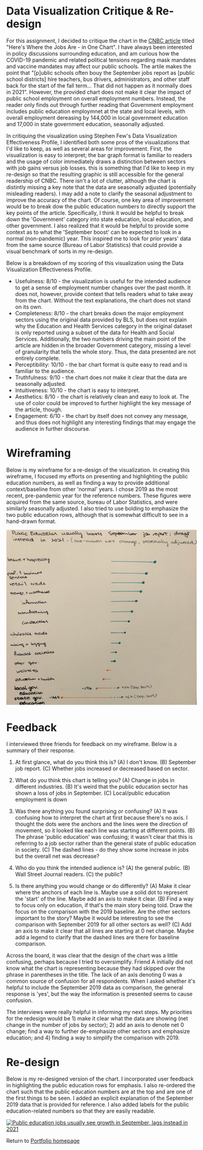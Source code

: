 # Data Visualization Critique & Re-design

For this assignment, I decided to critique the chart in the [CNBC article](https://www.cnbc.com/2021/10/08/where-the-jobs-are-september-2021-chart.html) titled "Here's Where the Jobs Are - in One Chart". I have always been interested in policy discussions surrounding education, and am curious how the COVID-19 pandemic and related political tensions regarding mask mandates and vaccine mandates may affect our public schools. The artile makes the point that "[p]ublic schools often bouy the September jobs report as \[public school districts\] hire teachers, bus drivers, administrators, and other staff back for the start of the fall term... That did not happen as it normally does in 2021". However, the provided chart does not make it clear the impact of public school employment on overall employment numbers. Instead, the reader only finds out through further reading that Government employment includes public education employmnet at the state and local levels, with overall employment dereasing by 144,000 in local government education and 17,000 in state government education, seasonally adjusted.

In critiquing the visualization using Stephen Few's Data Visualization Effectiveness Profile, I identified both some pros of the visualizations that I'd like to keep, as well as several areas for improvement. First, the visualization is easy to interpret; the bar graph format is familiar to readers and the usage of color immediately draws a distinction between sectors with job gains versus job losses. this is something that I'd like to keep in my re-design so that the resulting graphic is still accessible for the general readership of CNBC. There isn't a lot of clutter, although the chart is distintly missing a key note that the data are seasonally adjusted (potentially misleading readers). I may add a note to clarify the seasonal adjustment to improve the accuracy of the chart. Of course, one key area of improvement would be to break dow the public education numbers to directly support the key points of the article. Specifically, I think it would be helpful to break down the 'Government' category into state education, local education, and other government. I also realized that it would be helpful to provide some context as to what the 'September boost' can be expected to look in a normal (non-pandemic) year. This inspired me to look for prior years' data from the same source (Bureau of Labor Statistics) that could provide a visual benchmark of sorts in my re-design. 

Below is a breakdown of my scoring of this visualization using the Data Visualization Effectiveness Profile.
* Usefulness: 8/10 - the visualization is useful for the intended audience to get a sense of employment number changes over the past month. It does not, however, provide context that tells readers what to take away from the chart. Without the text explanations, the chart does not stand on its own.
* Completeness: 8/10 - the chart breaks down the major employment sectors using the original data provided by BLS, but does not explain why the Education and Health Services category in the original dataset is only reported using a subset of the data for Health and Social Services. Additionally, the two numbers driving the main point of the article are hidden in the broader Government category, missing a level of granularity that tells the whole story. Thus, the data presented are not entirely complete.
* Perceptibility: 10/10 - the bar chart format is quite easy to read and is familiar to the audience.
* Truthfulness: 9/10 - the chart does not make it clear that the data are seasonally adjusted.
* Intuitiveness: 10/10 - the chart is easy to interpret.
* Aesthetics: 8/10 - the chart is relatively clean and easy to look at. The use of color could be improved to further highlight the key message of the article, though. 
* Engagement: 6/10 - the chart by itself does not convey any message, and thus does not highlight any interesting findings that may engage the audience in further discourse.

# Wireframing 

Below is my wireframe for a re-design of the visualization. In creating this wireframe, I focused my efforts on presenting and highlighting the public education numbers, as well as finding a way to provide additional context/baseline from other 'normal' years. I chose 2019 as the most recent, pre-pandemic year for the reference numbers. These figures were acquired from the same source, bureau of Labor Statistics, and were similarly seasonally adjusted. I also tried to use bolding to emphasize the two public education rows, although that is somewhat difficult to see in a hand-drawn format.

![My Draft Redesign!](/wireframe.jpg)

# Feedback

I interviewed three friends for feedback on my wireframe. Below is a summary of their response.

1. At first glance, what do you think this is? 
(A) I don't know.
(B) September job report.
(C) Whether jobs increased or decreased based on sector.

2. What do you think this chart is telling you?
(A) Change in jobs in different industries. 
(B) It's weird that the public education sector has shown a loss of jobs in September. 
(C) Local/public education employment is down 

3. Was there anything you found surprising or confusing?
(A) It was confusing how to interpret the chart at first because there's no axis. I thought the dots were the anchors and the lines were the direction of movement, so it looked like each line was starting at different points.
(B) The phrase 'public education' was confusing; it wasn't clear that this is referring to a job sector rather than the general state of public education in society.
(C) The dashed lines - do they show some increase in jobs but the overall net was decrease? 

4. Who do you think the intended audience is?
(A) the general public. 
(B) Wall Street Journal readers.
(C) the public? 

5. Is there anything you would change or do differently?
(A) Make it clear where the anchors of each line is. Maybe use a solid dot to represent the 'start' of the line. Maybe add an axis to make it clear.
(B) Find a way to focus only on education, if that's the main story being told. Draw the focus on the comparison with the 2019 baseline. Are the other sectors important to the story? Maybe it would be interesting to see the comparison with September 2019 for all other sectors as well? 
(C) Add an axis to make it clear that all lines are starting at 0 net change. Maybe add a legend to clarify that the dashed lines are there for baseline comparison.

Across the board, it was clear that the design of the chart was a little confusing, perhaps because I tried to oversimplify. Friend A initially did not know what the chart is representing because they had skipped over the phrase in parentheses in the title. The lack of an axis denoting 0 was a common source of confusion for all respondents. When I asked whether it's helpful to include the September 2019 data as comparison, the general response is 'yes', but the way the information is presented seems to cause confusion. 

The interviews were really helpful in informing my next steps. My priorities for the redesign would be 1) make it clear what the data are showing (net change in the number of jobs by sector); 2) add an axis to denote net 0 change; find a way to further de-emphasize other sectors and emphasize education; and 4) finding a way to simplify the comparison with 2019.


# Re-design

Below is my re-designed version of the chart. I incorporated user feedback in highlighting the public education rows for emphasis. I also re-ordered the chart such that the public education numbers are at the top and are one of the first things to be seen. I added an explicit explanation of the September 2019 data that is provided for reference. I also added labels for the public education-related numbers so that they are easily readable.

<div class='tableauPlaceholder' id='viz1636423412371' style='position: relative'><noscript><a href='#'><img alt='Public education jobs usually see growth in September, lags instead in 2021 ' src='https:&#47;&#47;public.tableau.com&#47;static&#47;images&#47;em&#47;employment_trends&#47;Sheet1&#47;1_rss.png' style='border: none' /></a></noscript><object class='tableauViz'  style='display:none;'><param name='host_url' value='https%3A%2F%2Fpublic.tableau.com%2F' /> <param name='embed_code_version' value='3' /> <param name='site_root' value='' /><param name='name' value='employment_trends&#47;Sheet1' /><param name='tabs' value='no' /><param name='toolbar' value='yes' /><param name='static_image' value='https:&#47;&#47;public.tableau.com&#47;static&#47;images&#47;em&#47;employment_trends&#47;Sheet1&#47;1.png' /> <param name='animate_transition' value='yes' /><param name='display_static_image' value='yes' /><param name='display_spinner' value='yes' /><param name='display_overlay' value='yes' /><param name='display_count' value='yes' /><param name='language' value='en-US' /><param name='filter' value='publish=yes' /></object></div>                
<script type='text/javascript'>                    var divElement = document.getElementById('viz1636423412371');                    
  var vizElement = divElement.getElementsByTagName('object')[0];
  vizElement.style.width='100%';vizElement.style.height=(divElement.offsetWidth*0.75)+'px';
  var scriptElement = document.createElement('script');
  scriptElement.src = 'https://public.tableau.com/javascripts/api/viz_v1.js'; 
  vizElement.parentNode.insertBefore(scriptElement, vizElement);                </script>
  
  Return to [Portfolio homepage](/README.md)

